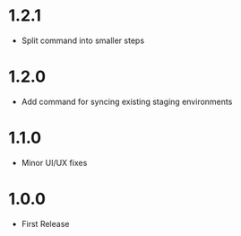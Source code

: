 # 1.2.1
- Split command into smaller steps

# 1.2.0
- Add command for syncing existing staging environments

# 1.1.0
- Minor UI/UX fixes

# 1.0.0
- First Release
